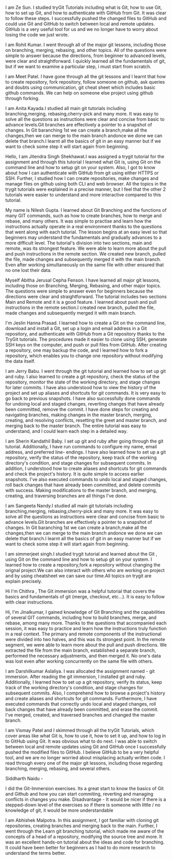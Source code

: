I am Ze Sun. I studied tryGit Tutorials including what is Git, how to use Git, how to set up Git, and how to authenticate with GitHub from Git. It was clear to follow these steps. I successfully pushed the changed files to GitHub and could use Git and GitHub to switch between local and remote updates. GitHub is a very useful tool for us and we no longer have to worry about losing the code we just wrote.

I am Rohit Kumar. I went through all of the major git lessons, including those on branching, merging, rebasing, and other topics. All of the questions were simple to answer because the directions, from beginner to advanced levels, were clear and straightforward. I quickly learned all the fundamentals of git, but if we want to examine a particular step, i must start from scratch.

I am Meet Patel. I have gone through all the git lessons and I learnt that how to create repository, fork repository, follow someone on github, ask queries and doubts using communication, git cheat sheet which includes basic github commands. We can help on someone else project using github through forking.

I am Anita Kayada.I studied all main git tutorials including branching,merging, rebasing,cherry-pick and many more. It was easy to solve all the questions as instructions were clear and concise from basic to advance levels.Git branches are effectively a pointer to a snapshot of changes.
In Git baranching 1st we can create a branch,make all the changes,then we can merge to the main branch andonce we done we can delete that branch.I learnt all the basics of git in an easy manner but if we want to check some step it will start again from beginning.

Hello, I am Jitendra Singh Shekhawat.I was assigned a trygit tutorial for the assignment and through this tutorial I learned what Git is, using Git on the command line and how to setup git on your system. Also, I got to know about how I can authenticate with GitHub from git using either HTTPS or SSH. Further, I studied how I can create repositories, make changes and manage files on github using both CLI and web browser. All the topics in the trygit tutorials were explained in a precise manner, but I feel that the other 2 tutorials were easier to understand and more interactive compared to this tutorial. 

My name is Nilesh Gupta. I learned about Git Branching and the functions of many GIT commands, such as how to create branches, how to merge and rebase, and many others. It was simple to practise and learn how the instructions actually operate in a real environment thanks to the questions that went along with each tutorial. The lesson begins at an easy level so that beginners may understand the fundamentals and gradually advances to a more difficult level. The tutorial's division into two sections, main and remote, was its strongest feature. We were able to learn more about the pull and push instructions in the remote section. We created new branch, pulled the file, made changes and subsequently merged it with the main branch. Even after working simultaneously on the same file with other ensured that no one lost their data.

Myself Abitha Jerusal Cepha Fenson. I have learned all major git lessons, including those on Branching, Merging, Rebasing, and other major topics. The questions were simple to answer even for beginners because the directions were clear and straightforward. The tutorial includes two sections Main and Remote and it is a good feature. I learned about push and pull instructions in the remote section.I created new branch, pulled the file, made changes and subsequently merged it with main branch.

I'm Jeslin Hanna Prasad. I learned how to create a Git on the command line, download and install a Git, set up a login and email address in a Git repository, and authenticate with GitHub from a Git repository thanks to the TryGit tutorials. The procedures made it easier to clone using SSH, generate SSH keys on the computer, and push or pull files from GitHub. After creating a repository, one may backup the code, and I learned how to fork a repository, which enables you to change one repository without modifying the data itself.

I am Jerry Babu.  I went through the git tutorial and learned how to set up git and ruby. I also learned to create a git repository, check the status of the repository, monitor the state of the working directory, and stage changes for later commits. I have also understood how to view the history of the project and set up aliases and shortcuts for git commands. It is very easy to go back to previous snapshots. I have also successfully done commands for undoing local and staged changes, reverting changes that have already been committed, remove the commit. I have done steps for creating and navigating branches, making changes in the master branch, merging, creating, and resolving conflicts, resetting the greet and master branch, and merging back to the master branch. The entire tutorial was easy to understand, and I could learn each step in a detailed way.

I am Sherin Kandathil Baby. I set up git and ruby after going through the git tutorial. Additionally, I have run commands to configure my name, email address, and preferred line- endings. I have also learned how to set up a git repository, verify the status of the repository, keep track of the working directory's condition, and stage changes for subsequent commits. In addition, I understood how to create aliases and shortcuts for git commands and check the project's history. It is quite simple to access earlier snapshots. I've also executed commands to undo local and staged changes, roll back changes that have already been committed, and delete commits with success. Making modifications to the master branch, and merging, creating, and traversing branches are all things I've done.

I am Sangeeta Nandy.I studied all main git tutorials including branching,merging, rebasing,cherry-pick and many more. It was easy to solve all the questions as instructions were clear and concise from basic to advance levels.Git branches are effectively a pointer to a snapshot of changes. In Git baranching 1st we can create a branch,make all the changes,then we can merge to the main branch andonce we done we can delete that branch.I learnt all the basics of git in an easy manner but if we want to check some step it will start again from beginning.

I am simmerjeet singh.I studied trygit tutorial and learned about the Git , using Git on the command line and how to setup git on your system.
I learned how to create a repository,fork a repository without changing the orignal project.We can also interact with others who are working on project and by using cheatsheet we can save our time.All topics on trygit are explain precisely.

Hi I'm Chithra , The Git immersion was a helpful tutorial that covers the basics and fundamentals of git (merge, checkout, etc…). It is easy to follow with clear instructions.

Hi, I'm Jinalkumar, I gained knowledge of Git Branching and the capabilities of several GIT commands, including how to build branches, merge, and rebase, among many more. Thanks to the questions that accompanied each session, it was easy to practice and learn how the instructions truly function in a real context. The primary and remote components of the instructional were divided into two halves, and this was its strongest point. In the remote segment, we were able to learn more about the pull and push directions. We extracted the file from the main branch, established a separate branch, performed the necessary adjustments, and then merged it. No one's data was lost even after working concurrently on the same file with others.

I am Darshilkumar Aslaliya. I was allocated the assignment named - git immersion. After reading the git immersion, I installed git and ruby.  Additionally, I learned how to set up a git repository, verify its status, keep track of the working directory's condition, and stage changes for subsequent commits. Also, I comprehend how to browse a project's history and create aliases and shortcuts for git commands. Furthermore, I have executed commands that correctly undo local and staged changes, roll back changes that have already been committed, and erase the commit. I've merged, created, and traversed branches and changed the master branch.

I am Vismay Patel and I skimmed through all the tryGit Tutorials, which cover areas like what Git is, how to use it, how to set it up, and how to log in to GitHub using Git. It was obvious what to do next. I was able to switch between local and remote updates using Git and GitHub once I successfully pushed the modified files to GitHub. I believe GitHub to be a very helpful tool, and we are no longer worried about misplacing actually written code. I read through every one of the major git lessons, including those regarding branching, merging, rebasing, and several others.

Siddharth Naidu - 

I did the Git-Immersion exercises. Its a great start to know the basics of Git and Github and how you can start commiting, reverting and managing conflicts in changes you make.
Disadvantage - It would be nicer if there is a stepped-down level of the exercises so if there is someone with little / no knowledge of git, it would be more understandable

I am Abhishek Malpotra. In this assignment, I got familiar with cloning git repositories, creating branches and merging back to the main. Further, I went through the Learn git branching tutorial, which made me aware of the concepts of a head of a repository, modifying the source tree and more. It was an excellent hands-on tutorial about the ideas and code for branching. It could have been better for beginners as I had to do more research to understand the terms better.

